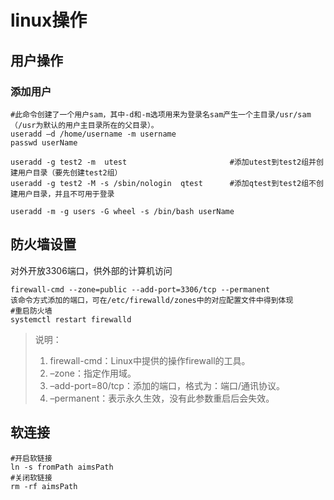 # linux操作

## 用户操作

### 添加用户

```shell
#此命令创建了一个用户sam，其中-d和-m选项用来为登录名sam产生一个主目录/usr/sam（/usr为默认的用户主目录所在的父目录）。
useradd –d /home/username -m username
passwd userName

useradd -g test2 -m  utest                       #添加utest到test2组并创建用户目录（要先创建test2组）
useradd -g test2 -M -s /sbin/nologin  qtest      #添加qtest到test2组不创建用户目录，并且不可用于登录

useradd -m -g users -G wheel -s /bin/bash userName
```

## 防火墙设置

对外开放3306端口，供外部的计算机访问

```shell
firewall-cmd --zone=public --add-port=3306/tcp --permanent
该命令方式添加的端口，可在/etc/firewalld/zones中的对应配置文件中得到体现
#重启防火墙
systemctl restart firewalld
```

> 说明：
> 1. firewall-cmd：Linux中提供的操作firewall的工具。
> 2. –zone：指定作用域。
> 3. –add-port=80/tcp：添加的端口，格式为：端口/通讯协议。
> 4. –permanent：表示永久生效，没有此参数重启后会失效。

## 软连接

```shell
#开启软链接
ln -s fromPath aimsPath
#关闭软链接
rm -rf aimsPath
```
